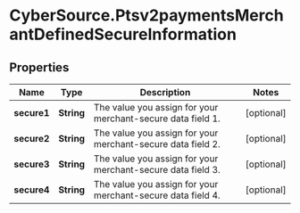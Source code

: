 # CyberSource.Ptsv2paymentsMerchantDefinedSecureInformation

## Properties
Name | Type | Description | Notes
------------ | ------------- | ------------- | -------------
**secure1** | **String** | The value you assign for your merchant-secure data field 1.  | [optional] 
**secure2** | **String** | The value you assign for your merchant-secure data field 2.  | [optional] 
**secure3** | **String** | The value you assign for your merchant-secure data field 3.  | [optional] 
**secure4** | **String** | The value you assign for your merchant-secure data field 4.  | [optional] 


